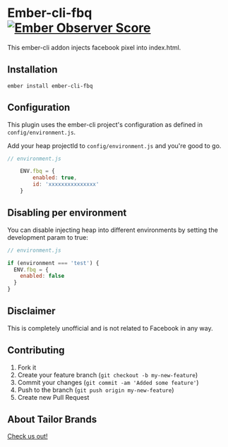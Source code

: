 # Ember-cli-fbq [![Ember Observer Score](https://emberobserver.com/badges/ember-cli-fbq.svg)](https://emberobserver.com/addons/ember-cli-fbq)

This ember-cli addon injects facebook pixel into index.html.

## Installation

`ember install ember-cli-fbq`

## Configuration

This plugin uses the ember-cli project's configuration as defined in `config/environment.js`.

Add your heap projectId to `config/environment.js` and you're good to go.

```js
// environment.js

    ENV.fbq = {
        enabled: true,
        id: 'xxxxxxxxxxxxxxx'
    }
```

## Disabling per environment

You can disable injecting heap into different environments by setting the
development param to true:

```js
// environment.js

if (environment === 'test') {
  ENV.fbq = {
    enabled: false
  }
}
```

## Disclaimer

This is completely unofficial and is not related to Facebook in any way.

## Contributing

1. Fork it
2. Create your feature branch (`git checkout -b my-new-feature`)
3. Commit your changes (`git commit -am 'Added some feature'`)
4. Push to the branch (`git push origin my-new-feature`)
5. Create new Pull Request

## About Tailor Brands
[Check us out!](https://www.tailorbrands.com)
